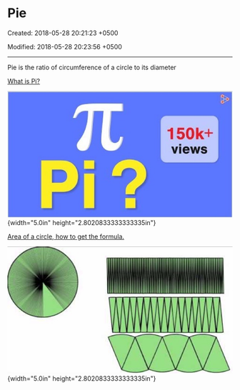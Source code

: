 # Pie

Created: 2018-05-28 20:21:23 +0500

Modified: 2018-05-28 20:23:56 +0500

---

Pie is the ratio of circumference of a circle to its diameter



[What is Pi?](https://www.youtube.com/watch?v=DLcjed7qy4I)



![150k+ views ](media/Pie-image1.jpg){width="5.0in" height="2.8020833333333335in"}



[Area of a circle, how to get the formula.](https://www.youtube.com/watch?v=YokKp3pwVFc)



![](media/Pie-image2.jpg){width="5.0in" height="2.8020833333333335in"}


